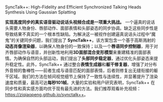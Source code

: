 SyncTalk++: High-Fidelity and Efficient Synchronized Talking Heads Synthesis Using Gaussian Splatting


**实现高度同步的真实语音驱动说话头视频合成是一项重大挑战。** 一个逼真的说话头需要人物身份、唇部动作、面部表情和头部姿态的同步协调。缺乏这些同步性是导致结果不真实的一个根本性缺陷。为解决这一被视作创建逼真说话头过程中“魔鬼”的关键同步问题，我们提出了 **SyncTalk++**。该方案包含一个基于高斯溅射的**动态肖像渲染器**，以确保人物身份的一致保持；以及一个**唇语同步控制器**，用于对齐唇部动作与语音，并创新性地利用**3D面部混合变形模型**来重建精准的面部表情。为确保自然的头部运动，我们提出了**头部同步稳定器**，通过优化头部姿态来提升稳定性。此外，SyncTalk++ 通过整合**表情生成器**和**躯干修复器**，增强了对分布外音频的鲁棒性——前者生成与语音匹配的面部表情，后者则修复出无缝衔接的躯干区域。我们的方法在帧间视觉细节上保持了一致性与连续性，并显著提升了渲染速度和质量，最高可达**每秒101帧**。大量的实验和用户研究表明，SyncTalk++ 在同步性和真实感方面均优于现有最先进的方法。我们推荐观看补充视频：<https://ziqiaopeng.github.io/synctalk++>。    
